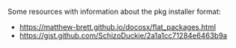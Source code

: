 ﻿Some resources with information about the pkg installer format:

* https://matthew-brett.github.io/docosx/flat_packages.html
* https://gist.github.com/SchizoDuckie/2a1a1cc71284e6463b9a
